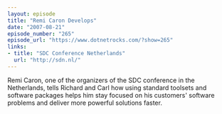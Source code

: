 ```yaml
---
layout: episode
title: "Remi Caron Develops"
date: "2007-08-21"
episode_number: "265"
episode_url: "https://www.dotnetrocks.com/?show=265"
links:
- title: "SDC Conference Netherlands"
  url: "http://sdn.nl/"
---
```


Remi Caron, one of the organizers of the SDC conference in the Netherlands, tells Richard and Carl how using standard toolsets and software packages helps him stay focused on his customers' software problems and deliver more powerful solutions faster.
